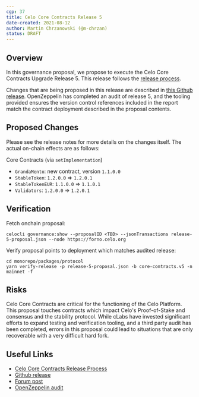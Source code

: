 ```yaml
---
cgp: 37
title: Celo Core Contracts Release 5
date-created: 2021-08-12
author: Martin Chrzanowski (@m-chrzan)
status: DRAFT
---
```


## Overview

In this governance proposal, we propose to execute the Celo Core Contracts Upgrade Release 5. This release follows the [release process](https://docs.celo.org/community/release-process/smart-contracts).

Changes that are being proposed in this release are described in [this Github release](https://github.com/celo-org/celo-monorepo/releases/tag/core-contracts.v5).
OpenZeppelin has completed an audit of release 5, and the tooling provided ensures the version control references included in the report match the contract deployment described in the proposal contents.

## Proposed Changes

Please see the release notes for more details on the changes itself. The actual on-chain effects are as follows:

Core Contracts (via `setImplementation`)
- `GrandaMento`: new contract, version `1.1.0.0`
- `StableToken`: `1.2.0.0` => `1.2.0.1`
- `StableTokenEUR`: `1.1.0.0` => `1.1.0.1`
- `Validators`: `1.2.0.0` => `1.2.0.1`

## Verification

Fetch onchain proposal:
```
celocli governance:show --proposalID <TBD> --jsonTransactions release-5-proposal.json --node https://forno.celo.org
```

Verify proposal points to deployment which matches audited release:
```
cd monorepo/packages/protocol
yarn verify-release -p release-5-proposal.json -b core-contracts.v5 -n mainnet -f
```

## Risks

Celo Core Contracts are critical for the functioning of the Celo Platform. This proposal touches contracts which impact Celo's Proof-of-Stake and consensus and the stability protocol.
While cLabs have invested significant efforts to expand testing and verification tooling, and a third party audit has been completed, errors in this proposal could lead to situations that are only recoverable with a very difficult hard fork.

## Useful Links

* [Celo Core Contracts Release Process](https://docs.celo.org/community/release-process/smart-contracts)
* [Github release](https://github.com/celo-org/celo-monorepo/releases/tag/core-contracts.v5)
* [Forum post](https://forum.celo.org/t/core-contracts-release-5/1263)
* [OpenZeppelin audit](https://blog.openzeppelin.com/celo-contracts-audit-granda-mento/)
